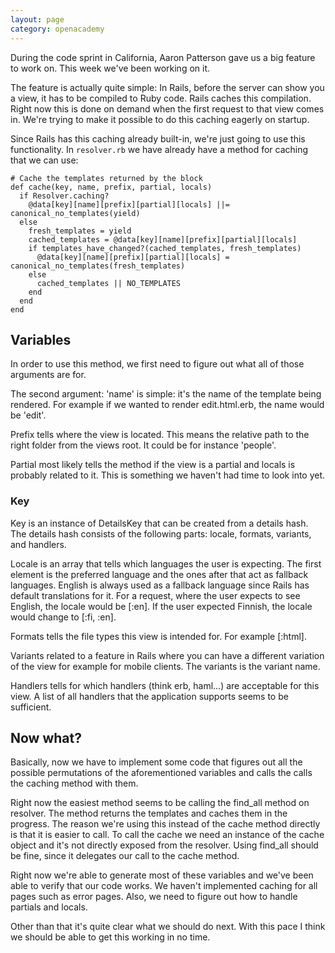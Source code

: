 ```yaml
---
layout: page
category: openacademy
---
```


During the code sprint in California, Aaron Patterson gave us a big feature to work on. This week we've been working on it.

The feature is actually quite simple: In Rails, before the server can show you a view, it has to be compiled to Ruby code. Rails caches this compilation. Right now this is done on demand when the first request to that view comes in. We're trying to make it possible to do this caching eagerly on startup.

Since Rails has this caching already built-in, we're just going to use this functionality. In `resolver.rb` we have already have a method for caching that we can use:

<pre><code># Cache the templates returned by the block
def cache(key, name, prefix, partial, locals)
  if Resolver.caching?
    @data[key][name][prefix][partial][locals] ||= canonical_no_templates(yield)
  else
    fresh_templates = yield
    cached_templates = @data[key][name][prefix][partial][locals]
    if templates_have_changed?(cached_templates, fresh_templates)
      @data[key][name][prefix][partial][locals] = canonical_no_templates(fresh_templates)
    else
      cached_templates || NO_TEMPLATES
    end
  end
end
</code></pre>

## Variables

In order to use this method, we first need to figure out what all of those arguments are for.

The second argument: 'name' is simple: it's the name of the template being rendered. For example if we wanted to render edit.html.erb, the name would be 'edit'.

Prefix tells where the view is located. This means the relative path to the right folder from the views root. It could be for instance 'people'.

Partial most likely tells the method if the view is a partial and locals is probably related to it. This is something we haven't had time to look into yet.

### Key

Key is an instance of DetailsKey that can be created from a details hash. The details hash consists of the following parts: locale, formats, variants, and handlers.

Locale is an array that tells which languages the user is expecting. The first element is the preferred language and the ones after that act as fallback languages. English is always used as a fallback language since Rails has default translations for it. For a request, where the user expects to see English, the locale would be [:en]. If the user expected Finnish, the locale would change to [:fi, :en].

Formats tells the file types this view is intended for. For example [:html].

Variants related to a feature in Rails where you can have a different variation of the view for example for mobile clients. The variants is the variant name.

Handlers tells for which handlers (think erb, haml...) are acceptable for this view. A list of all handlers that the application supports seems to be sufficient.

## Now what?

Basically, now we have to implement some code that figures out all the possible permutations of the aforementioned variables and calls the calls the caching method with them.

Right now the easiest method seems to be calling the find_all method on resolver. The method returns the templates and caches them in the progress. The reason we're using this instead of the cache method directly is that it is easier to call. To call the cache we need an instance of the cache object and it's not directly exposed from the resolver. Using find_all should be fine, since it delegates our call to the cache method.

Right now we're able to generate most of these variables and we've been able to verify that our code works. We haven't implemented caching for all pages such as error pages. Also, we need to figure out how to handle partials and locals.

Other than that it's quite clear what we should do next. With this pace I think we should be able to get this working in no time.
